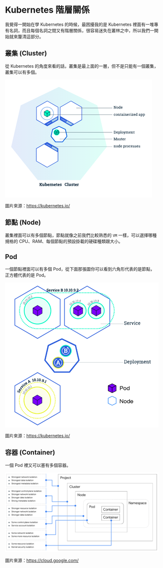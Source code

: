 # Kubernetes 階層關係

我覺得一開始在學 Kubernetes 的時候，最困擾我的是 Kubernetes 裡面有一堆專有名詞，而且每個名詞之間又有階層關係，很容易迷失在叢林之中，所以我們一開始就來釐清這部分。

## 叢集 (Cluster)

從 Kubernetes 的角度來看的話，叢集是最上面的一層，但不是只能有一個叢集，叢集可以有多個。

![](assets/cluster.png)

圖片來源：<https://kubernetes.io/>

## 節點 (Node)

叢集裡面可以有多個節點，節點就像之前我們比較熟悉的 `VM` 一樣，可以選擇哪種規格的 CPU、RAM、每個節點的預設掛載的硬碟種類跟大小。

## Pod

一個節點裡面可以有多個 Pod，從下面那張圖你可以看到六角形代表的是節點，正方體代表的是 Pod。

![](assets/node-with-pod.png)

圖片來源：<https://kubernetes.io/>

## 容器 (Container)

一個 Pod 裡又可以塞有多個容器。

![](assets/layer-of-k8s.png)

圖片來源：<https://cloud.google.com/>
